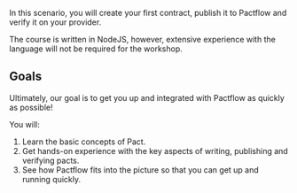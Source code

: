 In this scenario, you will create your first contract, publish it to Pactflow and verify it on your provider.

The course is written in NodeJS, however, extensive experience with the language will not be required for the workshop.

## Goals

Ultimately, our goal is to get you up and integrated with Pactflow as quickly as possible!

You will:

1. Learn the basic concepts of Pact.
1. Get hands-on experience with the key aspects of writing, publishing and verifying pacts.
1. See how Pactflow fits into the picture so that you can get up and running quickly.
